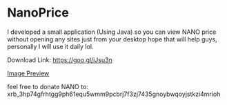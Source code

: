 # NanoPrice
I developed a small application (Using Java) so you can view NANO price without opening any sites just from your desktop hope that will help guys, personally I will use it daily lol.

Download Link:
https://goo.gl/iJsu3n

[Image Preview](https://i.imgur.com/aR1HD4s.png)

feel free to donate NANO to:
xrb_3hp74gfrhtgg9ph61equ5wmm9pcbrj7f3zj7435gnoybwqoyjstkzi4mrioh
